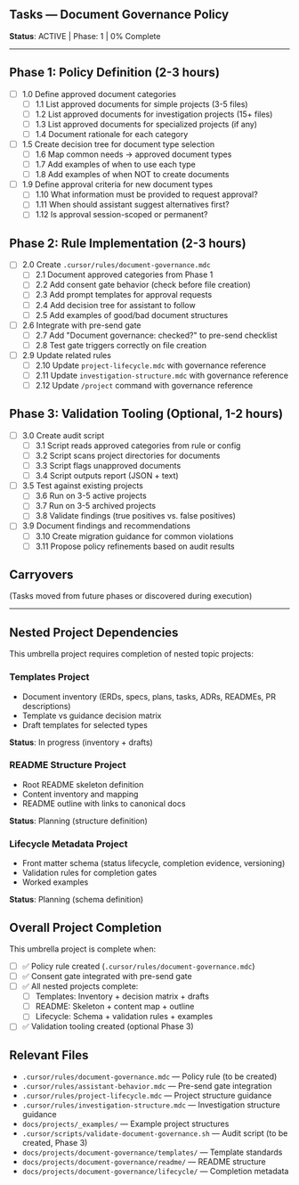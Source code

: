 ## Tasks — Document Governance Policy

**Status**: ACTIVE | Phase: 1 | 0% Complete

---

## Phase 1: Policy Definition (2-3 hours)

- [ ] 1.0 Define approved document categories
  - [ ] 1.1 List approved documents for simple projects (3-5 files)
  - [ ] 1.2 List approved documents for investigation projects (15+ files)
  - [ ] 1.3 List approved documents for specialized projects (if any)
  - [ ] 1.4 Document rationale for each category
- [ ] 1.5 Create decision tree for document type selection
  - [ ] 1.6 Map common needs → approved document types
  - [ ] 1.7 Add examples of when to use each type
  - [ ] 1.8 Add examples of when NOT to create documents
- [ ] 1.9 Define approval criteria for new document types
  - [ ] 1.10 What information must be provided to request approval?
  - [ ] 1.11 When should assistant suggest alternatives first?
  - [ ] 1.12 Is approval session-scoped or permanent?

## Phase 2: Rule Implementation (2-3 hours)

- [ ] 2.0 Create `.cursor/rules/document-governance.mdc`
  - [ ] 2.1 Document approved categories from Phase 1
  - [ ] 2.2 Add consent gate behavior (check before file creation)
  - [ ] 2.3 Add prompt templates for approval requests
  - [ ] 2.4 Add decision tree for assistant to follow
  - [ ] 2.5 Add examples of good/bad document structures
- [ ] 2.6 Integrate with pre-send gate
  - [ ] 2.7 Add "Document governance: checked?" to pre-send checklist
  - [ ] 2.8 Test gate triggers correctly on file creation
- [ ] 2.9 Update related rules
  - [ ] 2.10 Update `project-lifecycle.mdc` with governance reference
  - [ ] 2.11 Update `investigation-structure.mdc` with governance reference
  - [ ] 2.12 Update `/project` command with governance reference

## Phase 3: Validation Tooling (Optional, 1-2 hours)

- [ ] 3.0 Create audit script
  - [ ] 3.1 Script reads approved categories from rule or config
  - [ ] 3.2 Script scans project directories for documents
  - [ ] 3.3 Script flags unapproved documents
  - [ ] 3.4 Script outputs report (JSON + text)
- [ ] 3.5 Test against existing projects
  - [ ] 3.6 Run on 3-5 active projects
  - [ ] 3.7 Run on 3-5 archived projects
  - [ ] 3.8 Validate findings (true positives vs. false positives)
- [ ] 3.9 Document findings and recommendations
  - [ ] 3.10 Create migration guidance for common violations
  - [ ] 3.11 Propose policy refinements based on audit results

## Carryovers

(Tasks moved from future phases or discovered during execution)

---

## Nested Project Dependencies

This umbrella project requires completion of nested topic projects:

### Templates Project


- Document inventory (ERDs, specs, plans, tasks, ADRs, READMEs, PR descriptions)
- Template vs guidance decision matrix
- Draft templates for selected types

**Status**: In progress (inventory + drafts)

### README Structure Project


- Root README skeleton definition
- Content inventory and mapping
- README outline with links to canonical docs

**Status**: Planning (structure definition)

### Lifecycle Metadata Project


- Front matter schema (status lifecycle, completion evidence, versioning)
- Validation rules for completion gates
- Worked examples

**Status**: Planning (schema definition)

## Overall Project Completion

This umbrella project is complete when:

- [ ] ✅ Policy rule created (`.cursor/rules/document-governance.mdc`)
- [ ] ✅ Consent gate integrated with pre-send gate
- [ ] ✅ All nested projects complete:
  - [ ] Templates: Inventory + decision matrix + drafts
  - [ ] README: Skeleton + content map + outline
  - [ ] Lifecycle: Schema + validation rules + examples
- [ ] ✅ Validation tooling created (optional Phase 3)

## Relevant Files

- `.cursor/rules/document-governance.mdc` — Policy rule (to be created)
- `.cursor/rules/assistant-behavior.mdc` — Pre-send gate integration
- `.cursor/rules/project-lifecycle.mdc` — Project structure guidance
- `.cursor/rules/investigation-structure.mdc` — Investigation structure guidance
- `docs/projects/_examples/` — Example project structures
- `.cursor/scripts/validate-document-governance.sh` — Audit script (to be created, Phase 3)
- `docs/projects/document-governance/templates/` — Template standards
- `docs/projects/document-governance/readme/` — README structure
- `docs/projects/document-governance/lifecycle/` — Completion metadata
